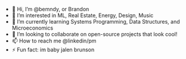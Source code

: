 - 👋 Hi, I’m @bemndy, or Brandon 
- 👀 I’m interested in ML, Real Estate, Energy, Design, Music
- 🌱 I’m currently learning Systems Programming, Data Structures, and Microeconomics
- 💞️ I’m looking to collaborate on open-source projects that look cool! 
- 📫 How to reach me @linkedin/pm
- ⚡ Fun fact: im baby jalen brunson 

<!---
bemndy/bemndy is a ✨ special ✨ repository because its `README.md` (this file) appears on your GitHub profile.
You can click the Preview link to take a look at your changes.
--->
